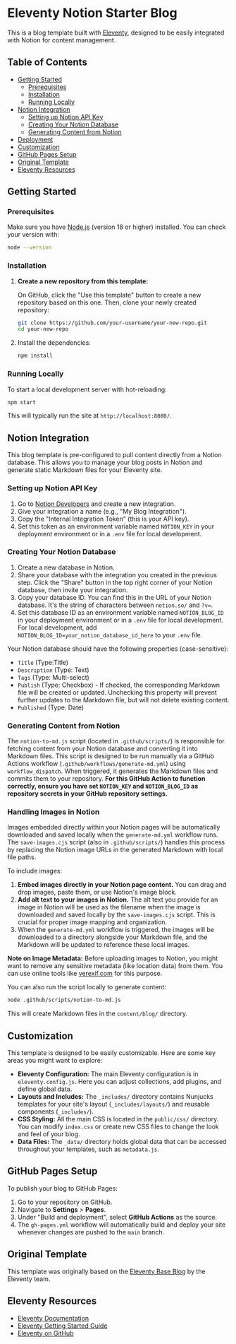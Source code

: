 # Eleventy Notion Starter Blog

This is a blog template built with [Eleventy](https://www.11ty.dev/), designed to be easily integrated with Notion for content management.

## Table of Contents

- [Getting Started](#getting-started)
  - [Prerequisites](#prerequisites)
  - [Installation](#installation)
  - [Running Locally](#running-locally)
- [Notion Integration](#notion-integration)
  - [Setting up Notion API Key](#setting-up-notion-api-key)
  - [Creating Your Notion Database](#creating-your-notion-database)
  - [Generating Content from Notion](#generating-content-from-notion)
- [Deployment](#deployment)
- [Customization](#customization)
- [GitHub Pages Setup](#github-pages-setup)
- [Original Template](#original-template)
- [Eleventy Resources](#eleventy-resources)

## Getting Started

### Prerequisites

Make sure you have [Node.js](https://nodejs.org/en/) (version 18 or higher) installed. You can check your version with:

```bash
node --version
```

### Installation

1.  **Create a new repository from this template:**

    On GitHub, click the "Use this template" button to create a new repository based on this one. Then, clone your newly created repository:

    ```bash
    git clone https://github.com/your-username/your-new-repo.git
    cd your-new-repo
    ```

2.  Install the dependencies:

    ```bash
    npm install
    ```

### Running Locally

To start a local development server with hot-reloading:

```bash
npm start
```

This will typically run the site at `http://localhost:8080/`.

## Notion Integration

This blog template is pre-configured to pull content directly from a Notion database. This allows you to manage your blog posts in Notion and generate static Markdown files for your Eleventy site.

### Setting up Notion API Key

1.  Go to [Notion Developers](https://www.notion.so/my-integrations) and create a new integration.
2.  Give your integration a name (e.g., "My Blog Integration").
3.  Copy the "Internal Integration Token" (this is your API key).
4.  Set this token as an environment variable named `NOTION_KEY` in your deployment environment or in a `.env` file for local development.

### Creating Your Notion Database

1.  Create a new database in Notion.
2.  Share your database with the integration you created in the previous step. Click the "Share" button in the top right corner of your Notion database, then invite your integration.
3.  Copy your database ID. You can find this in the URL of your Notion database. It's the string of characters between `notion.so/` and `?v=`.
4.  Set this database ID as an environment variable named `NOTION_BLOG_ID` in your deployment environment or in a `.env` file for local development. For local development, add `NOTION_BLOG_ID=your_notion_database_id_here` to your `.env` file.

Your Notion database should have the following properties (case-sensitive):

- `Title` (Type:Title)
- `Description` (Type: Text)
- `Tags` (Type: Multi-select)
- `Publish` (Type: Checkbox) - If checked, the corresponding Markdown file will be created or updated. Unchecking this property will prevent further updates to the Markdown file, but will not delete existing content.
- `Published` (Type: Date)

### Generating Content from Notion

The `notion-to-md.js` script (located in `.github/scripts/`) is responsible for fetching content from your Notion database and converting it into Markdown files. This script is designed to be run manually via a GitHub Actions workflow (`.github/workflows/generate-md.yml`) using `workflow_dispatch`. When triggered, it generates the Markdown files and commits them to your repository. **For this GitHub Action to function correctly, ensure you have set `NOTION_KEY` and `NOTION_BLOG_ID` as repository secrets in your GitHub repository settings.**

### Handling Images in Notion

Images embedded directly within your Notion pages will be automatically downloaded and saved locally when the `generate-md.yml` workflow runs. The `save-images.cjs` script (also in `.github/scripts/`) handles this process by replacing the Notion image URLs in the generated Markdown with local file paths.

To include images:

1.  **Embed images directly in your Notion page content.** You can drag and drop images, paste them, or use Notion's image block.
2.  **Add alt text to your images in Notion.** The alt text you provide for an image in Notion will be used as the filename when the image is downloaded and saved locally by the `save-images.cjs` script. This is crucial for proper image mapping and organization.
3.  When the `generate-md.yml` workflow is triggered, the images will be downloaded to a directory alongside your Markdown file, and the Markdown will be updated to reference these local images.

**Note on Image Metadata:** Before uploading images to Notion, you might want to remove any sensitive metadata (like location data) from them. You can use online tools like [verexif.com](https://www.verexif.com/en/index.php) for this purpose.

You can also run the script locally to generate content:

```bash
node .github/scripts/notion-to-md.js
```

This will create Markdown files in the `content/blog/` directory.

## Customization

This template is designed to be easily customizable. Here are some key areas you might want to explore:

-   **Eleventy Configuration:** The main Eleventy configuration is in `eleventy.config.js`. Here you can adjust collections, add plugins, and define global data.
-   **Layouts and Includes:** The `_includes/` directory contains Nunjucks templates for your site's layout (`_includes/layouts/`) and reusable components (`_includes/`).
-   **CSS Styling:** All the main CSS is located in the `public/css/` directory. You can modify `index.css` or create new CSS files to change the look and feel of your blog.
-   **Data Files:** The `_data/` directory holds global data that can be accessed throughout your templates, such as `metadata.js`.

## GitHub Pages Setup

To publish your blog to GitHub Pages:

1.  Go to your repository on GitHub.
2.  Navigate to **Settings** > **Pages**.
3.  Under "Build and deployment", select **GitHub Actions** as the source.
4.  The `gh-pages.yml` workflow will automatically build and deploy your site whenever changes are pushed to the `main` branch.

## Original Template

This template was originally based on the [Eleventy Base Blog](https://github.com/11ty/eleventy-base-blog) by the Eleventy team.

## Eleventy Resources

-   [Eleventy Documentation](https://www.11ty.dev/docs/)
-   [Eleventy Getting Started Guide](https://www.11ty.dev/docs/getting-started/)
-   [Eleventy on GitHub](https://github.com/11ty/eleventy)
